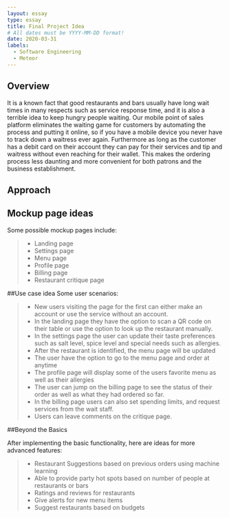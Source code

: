 ```yaml
---
layout: essay
type: essay
title: Final Project Idea
# All dates must be YYYY-MM-DD format!
date: 2020-03-31
labels:
  - Software Engineering
  - Meteor
---
```

## Overview

It is a known fact that good restaurants and bars usually have long wait times in many respects such as service response time, and it is also a terrible idea to keep hungry people waiting. Our mobile point of sales platform eliminates the waiting game for customers by automating the process and putting it online, so if you have a mobile device you never have to track down a waitress ever again. Furthermore as long as the customer has a debit card on their account they can pay for their services and tip and waitress without even reaching for their wallet. This makes the ordering process less daunting and more convenient for both patrons and the business establishment.  

## Approach



## Mockup page ideas
Some possible mockup pages include:
> * Landing page 
> * Settings page 
> * Menu page 
> * Profile page 
> * Billing page 
> * Restaurant critique page

##Use case idea
Some user scenarios:
> * New users visiting the page for the first can either make an account or use the service without an account.
> * In the landing page they have the option to scan a QR code on their table or use the option to look up the restaurant manually. 
> * In the settings page the user can update their taste preferences such as salt level, spice level and special needs such as allergies.  
> * After the restaurant is identified, the menu page will be updated
> * The user have the option to go to the menu page and order at anytime 
> * The profile page will display some of the users favorite menu as well as their allergies 
> * The user can jump on the billing page to see the status of their order as well as what they had ordered so far. 
> * In the billing page users can also set spending limits, and request services from the wait staff.
> * Users can leave comments on the critique page. 

##Beyond the Basics  
  
After implementing the basic functionality, here are ideas for more advanced features:
> * Restaurant Suggestions based on previous orders using machine learning
> * Able to provide party hot spots based on number of people at restaurants or bars
> * Ratings and reviews for restaurants 
> * Give alerts for new menu items 
> * Suggest restaurants based on budgets


